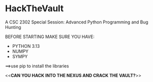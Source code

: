 # HackTheVault
A CSC 2302 Special Session: Advanced Python Programming and Bug Hunting

BEFORE STARTING MAKE SURE YOU HAVE:
- PYTHON 3.13
- NUMPY
- SYMPY

==>use pip to install the libraries


<<**CAN YOU HACK INTO THE NEXUS AND CRACK THE VAULT?**>>